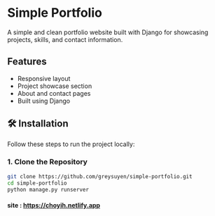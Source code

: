 # Simple Portfolio

A simple and clean portfolio website built with Django for showcasing projects, skills, and contact information.

##  Features

- Responsive layout
- Project showcase section
- About and contact pages
- Built using Django

## 🛠 Installation

Follow these steps to run the project locally:

### 1. Clone the Repository

```bash
git clone https://github.com/greysuyen/simple-portfolio.git
cd simple-portfolio
python manage.py runserver
```
#### site : https://choyih.netlify.app


